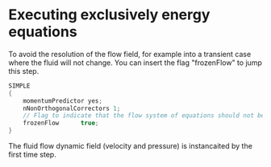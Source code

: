 # Executing exclusively energy equations 

To avoid the resolution of the flow field, for example into a transient case
where the fluid will not change. You can insert the flag "frozenFlow" to jump this
step. 

```c++
SIMPLE
{
    momentumPredictor yes;
    nNonOrthogonalCorrectors 1;
    // Flag to indicate that the flow system of equations should not be evolved
    frozenFlow      true;
}
```

The fluid flow dynamic field (velocity and pressure) is instancaited by the first time step.

<!--  Script to show the footer   -->
<html>
<script
    src="https://code.jquery.com/jquery-3.3.1.js"
    integrity="sha256-2Kok7MbOyxpgUVvAk/HJ2jigOSYS2auK4Pfzbm7uH60="
    crossorigin="anonymous">
</script>
<script>
$(function(){
  $("#footer").load("../footers/footer_first_level_depth.html");
});
</script>
<body>
<div id="footer"></div>
</body>
</html>
